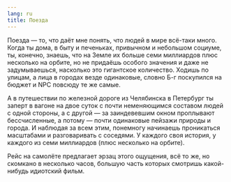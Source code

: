 ```yaml
---
lang: ru
title: Поезда
---
```

Поезда — то, что даёт мне понять, что людей в мире всё-таки много. Когда ты дома,
в быту и печеньках, привычном и небольшом социуме, ты, конечно, знаешь, что на Земле
их больше семи миллиардов плюс несколько на орбите, но не придаёшь особого значения
и даже не задумываешься, насколько это гигантское количество. Ходишь по улицам, а лица
в городах везде одинаковые, словно Б-г поскупился на бюджет и NPC повсюду те же самые.


А в путешествии по железной дороге из Челябинска в Петербург ты заперт в вагоне
на двое суток с почти неменяющимся составом людей с одной стороны, а с другой — за заиндевевшим
окном проплывают бессчисленные, а потому — почти одинаковые пейзажи природы и города.
И наблюдая за всем этим, понемногу начинаешь проникаться масштабами и разговаривать
с соседями. У каждого своя история, у каждого из семи миллиардов (плюс несколько на орбите). 


Рейс на самолёте предлагает эрзац этого ощущения, всё то же, но скомкано в несколько часов,
большую часть которых смотришь какой-нибудь идиотский фильм. 
